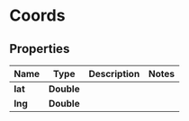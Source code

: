 

# Coords

## Properties

Name | Type | Description | Notes
------------ | ------------- | ------------- | -------------
**lat** | **Double** |  | 
**lng** | **Double** |  | 



